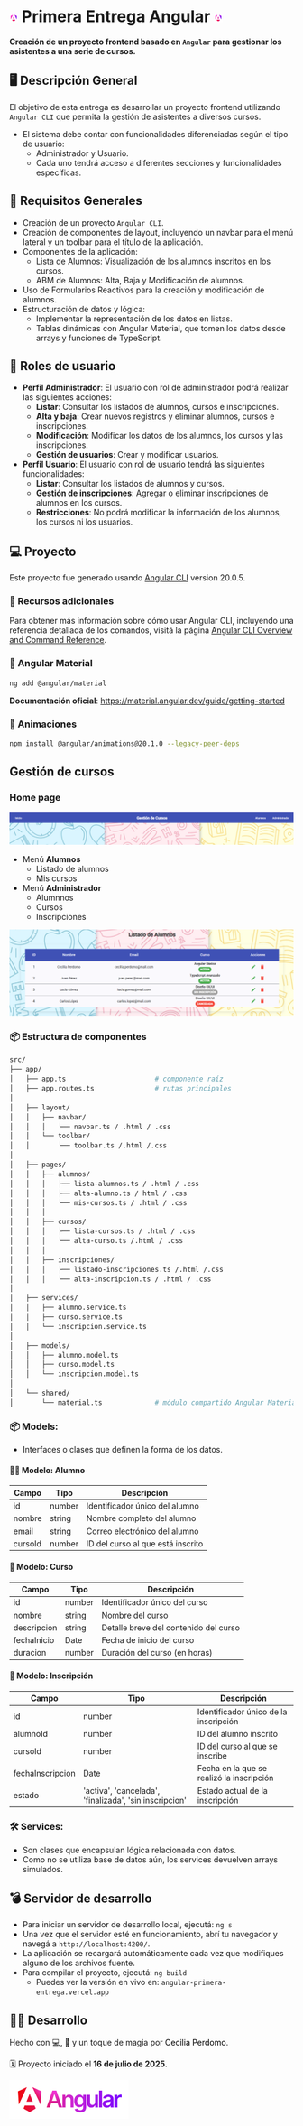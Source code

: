 # <img src="Angular.png" style="width: 3%"> Primera Entrega Angular <img src="Angular.png" style="width: 3%">
**Creación de un proyecto frontend basado en `Angular` para gestionar los asistentes a una serie de cursos.**

## 🖥️ Descripción General
El objetivo de esta entrega es desarrollar un proyecto frontend utilizando `Angular CLI` que permita la gestión de asistentes a diversos cursos. 

- El sistema debe contar con funcionalidades diferenciadas según el tipo de usuario: 
    - Administrador y Usuario. 
    - Cada uno tendrá acceso a diferentes secciones y funcionalidades específicas.

## 🔌​ Requisitos Generales
- Creación de un proyecto `Angular CLI`.
- Creación de componentes de layout, incluyendo un navbar para el menú lateral y un toolbar para el título de la aplicación.
- Componentes de la aplicación:
    - Lista de Alumnos: Visualización de los alumnos inscritos en los cursos.
    - ABM de Alumnos: Alta, Baja y Modificación de alumnos.
- Uso de Formularios Reactivos para la creación y modificación de alumnos.
- Estructuración de datos y lógica:
    - Implementar la representación de los datos en listas.
    - Tablas dinámicas con Angular Material, que tomen los datos desde arrays y funciones de TypeScript.

## ​👥​ Roles de usuario
- **Perfil Administrador**: El usuario con rol de administrador podrá realizar las siguientes acciones:
    - **Listar**: Consultar los listados de alumnos, cursos e inscripciones.
    - **Alta y baja**: Crear nuevos registros y eliminar alumnos, cursos e inscripciones.
    - **Modificación**: Modificar los datos de los alumnos, los cursos y las inscripciones.
    - **Gestión de usuarios**: Crear y modificar usuarios.
- **Perfil Usuario**: El usuario con rol de usuario tendrá las siguientes funcionalidades:
    - **Listar**: Consultar los listados de alumnos y cursos.
    - **Gestión de inscripciones**: Agregar o eliminar inscripciones de alumnos en los cursos.
    - **Restricciones**: No podrá modificar la información de los alumnos, los cursos ni los usuarios.

## ​💻​ Proyecto
Este proyecto fue generado usando [Angular CLI](https://github.com/angular/angular-cli) version 20.0.5.

### ​​📑​ Recursos adicionales
Para obtener más información sobre cómo usar Angular CLI, incluyendo una referencia detallada de los comandos, visitá la página [Angular CLI Overview and Command Reference](https://angular.dev/tools/cli).

### 🎨 Angular Material
```bash
ng add @angular/material
```
**Documentación oficial**: https://material.angular.dev/guide/getting-started

### 🤡​ Animaciones
```bash
npm install @angular/animations@20.1.0 --legacy-peer-deps
```

## Gestión de cursos 
### Home page
![Home page](image-2.png)


- Menú **Alumnos**
    - Listado de alumnos 
    - Mis cursos
- Menú **Administrador**
    - Alumnnos
    - Cursos
    - Inscripciones

![Alumnos](image-1.png)

### 📦 Estructura de componentes
```bash
src/
├── app/
│   ├── app.ts                      # componente raíz
│   ├── app.routes.ts               # rutas principales
│
│   ├── layout/
│   │   ├── navbar/
│   │   │   └── navbar.ts / .html / .css
│   │   └── toolbar/
│   │       └── toolbar.ts /.html /.css
│
│   ├── pages/
│   │   ├── alumnos/
│   │   │   ├── lista-alumnos.ts / .html / .css
│   │   │   ├── alta-alumno.ts / html / .css
│   │   │   └── mis-cursos.ts / .html / .css
│   │   │
│   │   ├── cursos/
│   │   │   ├── lista-cursos.ts / .html / .css
│   │   │   └── alta-curso.ts /.html / .css
│   │   │
│   │   ├── inscripciones/
│   │   │   ├── listado-inscripciones.ts /.html /.css
│   │   │   └── alta-inscripcion.ts / .html / .css
│
│   ├── services/
│   │   ├── alumno.service.ts
│   │   ├── curso.service.ts
│   │   └── inscripcion.service.ts
│
│   ├── models/
│   │   ├── alumno.model.ts
│   │   ├── curso.model.ts
│   │   └── inscripcion.model.ts
│
│   └── shared/
│       └── material.ts             # módulo compartido Angular Material

```

### 📦 Models:
- Interfaces o clases que definen la forma de los datos.

#### 🧑‍🎓 Modelo: Alumno

| Campo   | Tipo     | Descripción                        |
|---------|----------|------------------------------------|
| id      | number   | Identificador único del alumno     |
| nombre  | string   | Nombre completo del alumno         |
| email   | string   | Correo electrónico del alumno      |
| cursoId | number   | ID del curso al que está inscrito  |


#### 📘 Modelo: Curso

| Campo        | Tipo   | Descripción                                 |
|--------------|--------|---------------------------------------------|
| id           | number | Identificador único del curso               |
| nombre       | string | Nombre del curso                            |
| descripcion  | string | Detalle breve del contenido del curso       |
| fechaInicio  | Date   | Fecha de inicio del curso                   |
| duracion     | number | Duración del curso (en horas)        |


#### 📝 Modelo: Inscripción

| Campo             | Tipo                       | Descripción                                         |
|-------------------|----------------------------|-----------------------------------------------------|
| id                | number                     | Identificador único de la inscripción               |
| alumnoId          | number                     | ID del alumno inscrito                              |
| cursoId           | number                     | ID del curso al que se inscribe                     |
| fechaInscripcion  | Date                       | Fecha en la que se realizó la inscripción           |
| estado            | 'activa', 'cancelada', 'finalizada', 'sin inscripcion'| Estado actual de la inscripción       |


### 🛠 Services:
- Son clases que encapsulan lógica relacionada con datos.
- Como no se utiliza base de datos aún, los services devuelven arrays simulados.

## ​​💣​ Servidor de desarrollo
- Para iniciar un servidor de desarrollo local, ejecutá: `ng s`
- Una vez que el servidor esté en funcionamiento, abrí tu navegador y navegá a `http://localhost:4200/`.
- La aplicación se recargará automáticamente cada vez que modifiques alguno de los archivos fuente.
- Para compilar el proyecto, ejecutá: `ng build`
    - Puedes ver la versión en vivo en: `angular-primera-entrega.vercel.app`

## 👩‍💻 Desarrollo
<p>Hecho con 💻, 🧉 y un toque de magia por <a href="https://www.linkedin.com/in/cecilia-perdomo/" style="color: black; text-decoration: none;">Cecilia Perdomo</a>.</p>
🗓️ Proyecto iniciado el <strong>16 de julio de 2025</strong>.

![Angular](image.png)